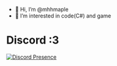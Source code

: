 - 👋 Hi, I’m @mhhmaple
- 👀 I’m interested in code(C#) and game
<!---
mhhmaple/mhhmaple is a ✨ special ✨ repository because its `README.md` (this file) appears on your GitHub profile.
You can click the Preview link to take a look at your changes.
--->
# Discord :3
[![Discord Presence](https://lanyard.cnrad.dev/api/689776552170618891)](https://discord.com/users/689776552170618891)

